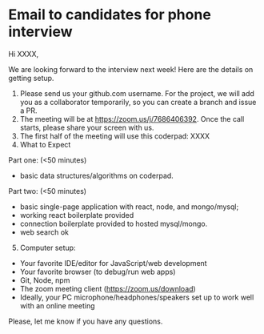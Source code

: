 # Email to candidates for phone interview

Hi XXXX,

We are looking forward to the interview next week! Here are the details on getting setup.

1. Please send us your github.com username. For the project, we will add you as a collaborator temporarily, so you can create a branch and issue a PR.
1. The meeting will be at https://zoom.us/j/7686406392. Once the call starts, please share your screen with us.
1. The first half of the meeting will use this coderpad: XXXX
1. What to Expect

Part one: (<50 minutes)

- basic data structures/algorithms on coderpad.

Part two: (<50 minutes)

- basic single-page application with react, node, and mongo/mysql;
- working react boilerplate provided
- connection boilerplate provided to hosted mysql/mongo.
- web search ok

5. Computer setup:

- Your favorite IDE/editor for JavaScript/web development
- Your favorite browser (to debug/run web apps)
- Git, Node, npm
- The zoom meeting client (https://zoom.us/download)
- Ideally, your PC microphone/headphones/speakers set up to work well with an online meeting

Please, let me know if you have any questions.
